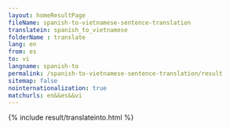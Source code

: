 ```yaml
---
layout: homeResultPage
fileName: spanish-to-vietnamese-sentence-translation
translatein: spanish_to_vietnamese
folderName : translate
lang: en
from: es
to: vi
langname: spanish-to
permalink: /spanish-to-vietnamese-sentence-translation/result
sitemap: false
nointernationalization: true
matchurls: en&&es&&vi
---
```

{% include result/translateinto.html %}

<script src="/js/result/translation.js" data-foldername="{{page.folderName}}" data-lang="{{page.lang}}"></script>
